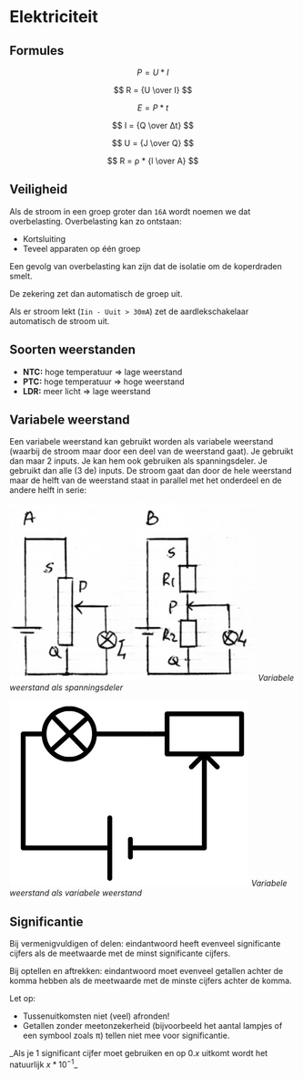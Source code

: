 # Elektriciteit

## Formules

$$
P = U*I
$$

$$
R = {U \over I}
$$

$$
E = P*t
$$

$$
I = {Q \over Δt}
$$

$$
U = {J \over Q}
$$

$$
R = ρ * {l \over A}
$$

## Veiligheid

Als de stroom in een groep groter dan `16A` wordt noemen we dat overbelasting. Overbelasting kan zo ontstaan:

- Kortsluiting
- Teveel apparaten op één groep

Een gevolg van overbelasting kan zijn dat de isolatie om de koperdraden smelt.

De zekering zet dan automatisch de groep uit.

Als er stroom lekt (`Iin - Uuit > 30mA`) zet de aardlekschakelaar automatisch de stroom uit.

## Soorten weerstanden

- **NTC:** hoge temperatuur => lage weerstand
- **PTC:** hoge temperatuur => hoge weerstand
- **LDR:** meer licht => lage weerstand

## Variabele weerstand

Een variabele weerstand kan gebruikt worden als variabele weerstand (waarbij de stroom maar door een deel van de weerstand gaat). Je gebruikt dan maar 2 inputs. Je kan hem ook gebruiken als spanningsdeler. Je gebruikt dan alle (3 de) inputs. De stroom gaat dan door de hele weerstand maar de helft van de weerstand staat in parallel met het onderdeel en de andere helft in serie:

![](variabele-weerstand-spanningsdeler.png)
_Variabele weerstand als spanningsdeler_

![](variabele-weerstand.png)
_Variabele weerstand als variabele weerstand_

## Significantie

Bij vermenigvuldigen of delen: eindantwoord heeft evenveel significante cijfers als de meetwaarde met de minst significante cijfers.

Bij optellen en aftrekken: eindantwoord moet evenveel getallen achter de komma hebben als de meetwaarde met de minste cijfers achter de komma.

Let op:

- Tussenuitkomsten niet (veel) afronden!
- Getallen zonder meetonzekerheid (bijvoorbeeld het aantal lampjes of een symbool zoals π) tellen niet mee voor significantie.

_Als je 1 significant cijfer moet gebruiken en op $0.x$ uitkomt wordt het natuurlijk $x*10^{-1}$\_
